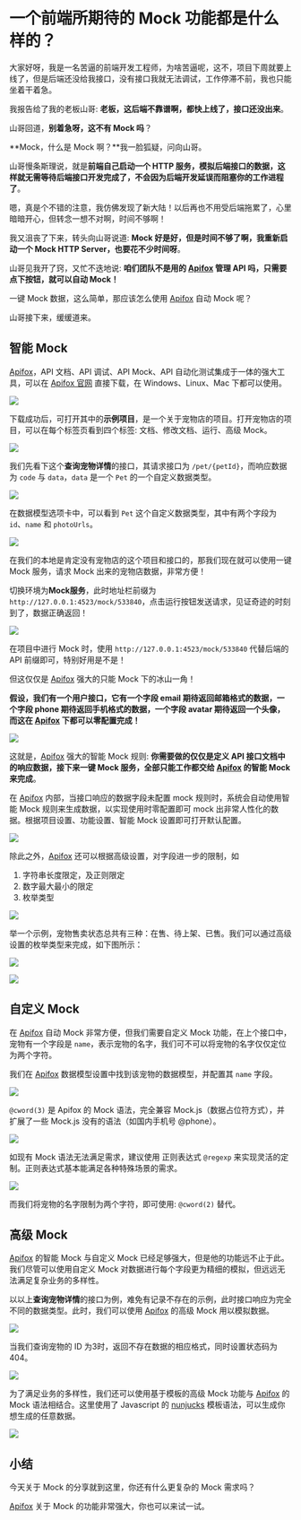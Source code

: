 # 一个前端所期待的 Mock 功能都是什么样的？

大家好呀，我是一名苦逼的前端开发工程师，为啥苦逼呢，这不，项目下周就要上线了，但是后端还没给我接口，没有接口我就无法调试，工作停滞不前，我也只能坐着干着急。

我报告给了我的老板山哥: **老板，这后端不靠谱啊，都快上线了，接口还没出来**。

山哥回道，**别着急呀，这不有 Mock 吗**？

**Mock，什么是 Mock 啊？**我一脸狐疑，问向山哥。

山哥慢条斯理说，就是**前端自己启动一个 HTTP 服务，模拟后端接口的数据，这样就无需等待后端接口开发完成了，不会因为后端开发延误而阻塞你的工作进程了**。

嗯，真是个不错的注意，我仿佛发现了新大陆！以后再也不用受后端拖累了，心里暗暗开心，但转念一想不对啊，时间不够啊！

我又沮丧了下来，转头向山哥说道: **Mock 好是好，但是时间不够了啊，我重新启动一个 Mock HTTP Server，也要花不少时间呀**。

山哥见我开了窍，又忙不迭地说: **咱们团队不是用的 [Apifox](https://www.apifox.cn/?utm_source=shanyue-question) 管理 API 吗，只需要点下按钮，就可以自动 Mock！**

一键 Mock 数据，这么简单，那应该怎么使用 [Apifox](https://www.apifox.cn/?utm_source=shanyue-question) 自动 Mock 呢？

山哥接下来，缓缓道来。

## 智能 Mock

[Apifox](https://www.apifox.cn/?utm_source=shanyue-question)，API 文档、API 调试、API Mock、API 自动化测试集成于一体的强大工具，可以在 [Apifox 官网](https://www.apifox.cn/?utm_source=shanyue-question) 直接下载，在 Windows、Linux、Mac 下都可以使用。

![](https://files.mdnice.com/user/5840/2dea171d-ab32-42c2-89a9-ddac0993a046.png)

下载成功后，可打开其中的**示例项目**，是一个关于宠物店的项目。打开宠物店的项目，可以在每个标签页看到四个标签: 文档、修改文档、运行、高级 Mock。

![](https://files.mdnice.com/user/5840/f9276d5a-59e4-4afb-ae44-3c33c80ca565.png)

我们先看下这个**查询宠物详情**的接口，其请求接口为 `/pet/{petId}`，而响应数据为 `code` 与 `data`，`data` 是一个 `Pet` 的一个自定义数据类型。

![](https://files.mdnice.com/user/5840/7c0c7ba9-37cd-4052-b98a-bbed63258993.png)

在数据模型选项卡中，可以看到 `Pet` 这个自定义数据类型，其中有两个字段为 `id`、`name` 和 `photoUrls`。

![](https://files.mdnice.com/user/5840/ff4c39ab-c0e7-4770-93c1-e66cd383971e.png)

在我们的本地是肯定没有宠物店的这个项目和接口的，那我们现在就可以使用一键 Mock 服务，请求 Mock 出来的宠物店数据，非常方便！

切换环境为**Mock服务**，此时地址栏前缀为 `http://127.0.0.1:4523/mock/533840`，点击运行按钮发送请求，见证奇迹的时刻到了，数据正确返回！

![](https://files.mdnice.com/user/5840/68e12984-e582-44e0-8b8b-e48a466bf412.png)

在项目中进行 Mock 时，使用 `http://127.0.0.1:4523/mock/533840` 代替后端的 API 前缀即可，特别好用是不是！

但这仅仅是 [Apifox](https://www.apifox.cn/?utm_source=shanyue-question) 强大的只能 Mock 下的冰山一角！

**假设，我们有一个用户接口，它有一个字段 email 期待返回邮箱格式的数据，一个字段 phone 期待返回手机格式的数据，一个字段 avatar 期待返回一个头像，而这在 [Apifox](https://www.apifox.cn/?utm_source=shanyue-question) 下都可以零配置完成！**

![](https://files.mdnice.com/user/5840/32d23cf9-b399-42ef-8664-0a43a8616c2c.png)

这就是，[Apifox](https://www.apifox.cn/?utm_source=shanyue-question) 强大的智能 Mock 规则: **你需要做的仅仅是定义 API 接口文档中的响应数据，接下来一键 Mock 服务，全部只能工作都交给 [Apifox](https://www.apifox.cn/?utm_source=shanyue-question) 的智能 Mock 来完成**。

在 [Apifox](https://www.apifox.cn/?utm_source=shanyue-question) 内部，当接口响应的数据字段未配置 mock 规则时，系统会自动使用智能 Mock 规则来生成数据，以实现使用时零配置即可 mock 出非常人性化的数据。根据项目设置、功能设置、智能 Mock 设置即可打开默认配置。

![](https://files.mdnice.com/user/5840/7a2aa8ec-5b09-4dc1-a38b-9b1b0964ca76.png)

除此之外，[Apifox](https://www.apifox.cn/?utm_source=shanyue-question) 还可以根据高级设置，对字段进一步的限制，如

1. 字符串长度限定，及正则限定
1. 数字最大最小的限定
1. 枚举类型

![](https://files.mdnice.com/user/5840/e8147b2e-6657-48d0-bab4-6d3ccaa1895b.png)

举一个示例，宠物售卖状态总共有三种：在售、待上架、已售。我们可以通过高级设置的枚举类型来完成，如下图所示：

![](https://files.mdnice.com/user/5840/5bc61733-a91b-491d-a8c1-29c13a1ccafd.png)

![](https://files.mdnice.com/user/5840/3c5db58a-add3-4e50-84c5-778c9f557a64.png)

## 自定义 Mock

在 [Apifox](https://www.apifox.cn/?utm_source=shanyue-question) 自动 Mock 非常方便，但我们需要自定义 Mock 功能，在上个接口中，宠物有一个字段是 `name`，表示宠物的名字，我们可不可以将宠物的名字仅仅定位为两个字符。

我们在 [Apifox](https://www.apifox.cn/?utm_source=shanyue-question) 数据模型设置中找到该宠物的数据模型，并配置其 `name` 字段。

![](https://files.mdnice.com/user/5840/adbe46af-c005-4d85-b0fb-c4eed92ade8e.png)

`@cword(3)` 是 Apifox 的 Mock 语法，完全兼容 Mock.js（数据占位符方式），并扩展了一些 Mock.js 没有的语法（如国内手机号 @phone）。

![](https://files.mdnice.com/user/5840/69d8e813-62c2-4f11-80be-431b77216584.png)

如现有 Mock 语法无法满足需求，建议使用 正则表达式 `@regexp` 来实现灵活的定制。正则表达式基本能满足各种特殊场景的需求。

![](https://files.mdnice.com/user/5840/90098d40-a7f8-4a08-8872-f3238bd35cd8.png)

而我们将宠物的名字限制为两个字符，即可使用: `@cword(2)` 替代。

## 高级 Mock

[Apifox](https://www.apifox.cn/?utm_source=shanyue-question) 的智能 Mock 与自定义 Mock 已经足够强大，但是他的功能远不止于此。我们尽管可以使用自定义 Mock 对数据进行每个字段更为精细的模拟，但远远无法满足复杂业务的多样性。

以以上**查询宠物详情**的接口为例，难免有记录不存在的示例，此时接口响应为完全不同的数据类型。此时，我们可以使用 [Apifox](https://www.apifox.cn/?utm_source=shanyue-question) 的高级 Mock 用以模拟数据。

![](https://files.mdnice.com/user/5840/e694b02c-ef90-4aa4-9d0e-1ef89d9d9caa.png)

当我们查询宠物的 ID 为3时，返回不存在数据的相应格式，同时设置状态码为 404。

![](https://files.mdnice.com/user/5840/f8bc471d-ec66-4ba5-adf6-9844036a5b83.png)

为了满足业务的多样性，我们还可以使用基于模板的高级 Mock 功能与 [Apifox](https://www.apifox.cn/?utm_source=shanyue-question) 的 Mock 语法相结合。这里使用了 Javascript 的 [nunjucks](https://github.com/mozilla/nunjucks) 模板语法，可以生成你想生成的任意数据。

![](https://files.mdnice.com/user/5840/d3759afb-8586-4c42-82f0-f7f5be4d44dc.png)

## 小结

今天关于 Mock 的分享就到这里，你还有什么更复杂的 Mock 需求吗？

[Apifox](https://www.apifox.cn/?utm_source=shanyue-question) 关于 Mock 的功能非常强大，你也可以来试一试。

